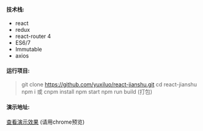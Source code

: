 #### 技术栈:
- react
- redux
- react-router 4
- ES6/7
- Immutable
- axios

#### 运行项目:
> git clone https://github.com/yuxiluo/react-jianshu.git
> cd react-jianshu
> npm i 或 cnpm install
> npm start 
> npm run build (打包)

#### 演示地址:
[查看演示效果](https://yuxiluo.github.io/react-jianshu) (请用chrome预览)

